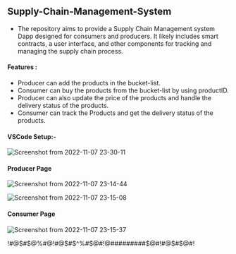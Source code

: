 ## Supply-Chain-Management-System
- The repository aims to provide a Supply Chain Management system Dapp designed for consumers and producers. It likely includes smart contracts, a user interface, and other components for tracking and managing the supply chain process.
  
#### Features :
- Producer can add the products in the bucket-list.
- Consumer can buy the products from the bucket-list by using productID.
- Producer can also update the price of the products and handle the delivery status of the products.
- Consumer can track the Products and get the delivery status of the products.

#### VSCode Setup:-
![Screenshot from 2022-11-07 23-30-11](https://user-images.githubusercontent.com/76531339/200382102-eb9e0532-b431-4aa2-a734-84cfe46aa33f.png)

#### Producer Page
![Screenshot from 2022-11-07 23-14-44](https://user-images.githubusercontent.com/76531339/200379085-f273bd17-4cf9-431a-bdfb-d8b4f22ee043.png)

![Screenshot from 2022-11-07 23-15-08](https://user-images.githubusercontent.com/76531339/200379154-ca904cff-49fc-4d81-87f7-0240a98f1b7f.png)

#### Consumer Page
![Screenshot from 2022-11-07 23-15-37](https://user-images.githubusercontent.com/76531339/200379191-7685b76f-91e5-4c5d-94d0-35bba07955fa.png)

!#@$#$@$%#@!@$%#@!#@$#$^%#$@#!@#########$@#!#@$#$@#!
